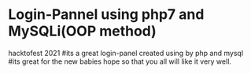 # Login-Pannel using php7 and MySQLi(OOP method)
hacktofest 2021
#its a great login-panel created using by php and mysql 
#its great for the new babies hope so that you all will like it very well.
